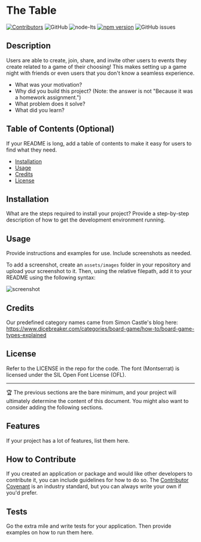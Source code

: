 # The Table

<!-- Project Shields -->
[![Contributors][contributors-shield]][contributors-url]
![GitHub](https://img.shields.io/github/license/loudwhisperer/sturdy-table?style=for-the-badge)
![node-lts](https://img.shields.io/badge/node-16.18.0-brightgreen?style=for-the-badge)
[![npm version](https://img.shields.io/badge/express-4.18.2-brightgreen?style=for-the-badge)](https://badge.fury.io/js/express)
![GitHub issues](https://img.shields.io/github/issues/loudwhisperer/sturdy-table?style=for-the-badge)

## Description

Users are able to create, join, share, and invite other users to events they create related to a game of their choosing! This makes setting up a game night with friends or even users that you don't know a seamless experience.

- What was your motivation?
- Why did you build this project? (Note: the answer is not "Because it was a homework assignment.")
- What problem does it solve?
- What did you learn?

## Table of Contents (Optional)

If your README is long, add a table of contents to make it easy for users to find what they need.

- [Installation](#installation)
- [Usage](#usage)
- [Credits](#credits)
- [License](#license)

## Installation

What are the steps required to install your project? Provide a step-by-step description of how to get the development environment running.

## Usage

Provide instructions and examples for use. Include screenshots as needed.

To add a screenshot, create an `assets/images` folder in your repository and upload your screenshot to it. Then, using the relative filepath, add it to your README using the following syntax:

![screenshot](./assets/images/screenshot.png)

## Credits

Our predefined category names came from Simon Castle's blog here: https://www.dicebreaker.com/categories/board-game/how-to/board-game-types-explained

## License

Refer to the LICENSE in the repo for the code. 
The font (Montserrat) is licensed under the SIL Open Font License (OFL).

---

🏆 The previous sections are the bare minimum, and your project will ultimately determine the content of this document. You might also want to consider adding the following sections.

## Features

If your project has a lot of features, list them here.

## How to Contribute

If you created an application or package and would like other developers to contribute it, you can include guidelines for how to do so. The [Contributor Covenant](https://www.contributor-covenant.org/) is an industry standard, but you can always write your own if you'd prefer.

## Tests

Go the extra mile and write tests for your application. Then provide examples on how to run them here.

<!-- Markdown links and shields -->
[contributors-shield]: https://img.shields.io/github/contributors/loudwhisperer/sturdy-table.svg?style=for-the-badge
[contributors-url]: https://github.com/loudwhisperer/sturdy-table/graphs/contributors